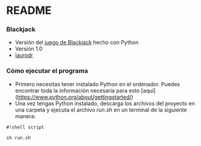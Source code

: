 # README #

### Blackjack ###

* Versión del [juego de Blackjack](https://es.wikipedia.org/wiki/Blackjack) hecho con Python
* Versión 1.0
* [laurodr](https://github.com/laurodr/)

### Cómo ejecutar el programa ###

* Primero necesitas tener instalado Python en el ordenador. Puedes encontrar toda la información necesaria para esto [aquí] (https://www.python.org/about/gettingstarted/) 
* Una vez tengas Python instalado, descarga los archivos del proyecto en una carpeta y ejecuta el archivo *run.sh* en un terminal de la siguiente manera: 

```
#!shell script

sh run.sh
```
